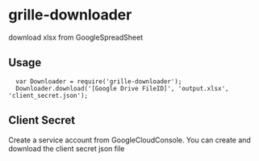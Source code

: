 # grille-downloader
download xlsx from GoogleSpreadSheet

## Usage
```
  var Downloader = require('grille-downloader');
  Downloader.download('[Google Drive FileID]', 'output.xlsx', 'client_secret.json');
```

## Client Secret
Create a service account from GoogleCloudConsole. You can create and download the client secret json file